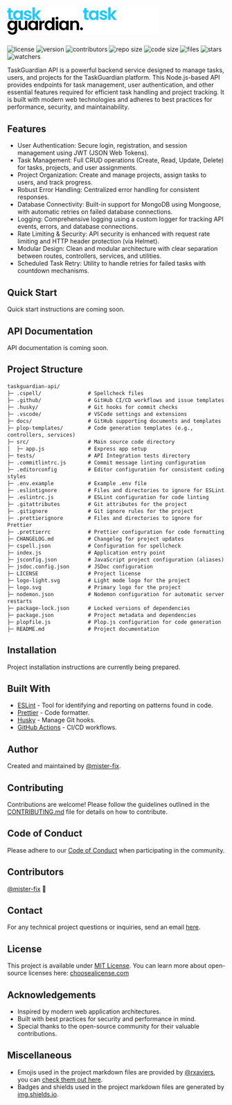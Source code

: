 # <img src="./logo.svg#gh-light-mode-only" alt="taskguardian-api logo light" width="175" /><img src="./logo-light.svg#gh-dark-mode-only" alt="taskguardian-api logo light" width="175" />

![license](https://img.shields.io/github/license/mister-fix/taskguardian-api)
![version](https://img.shields.io/github/v/tag/mister-fix/taskguardian-api?label=version)
![contributors](https://img.shields.io/static/v1?label=contributors&message=1&color=success)
![repo size](https://img.shields.io/github/repo-size/mister-fix/taskguardian-api?color=yellow)
![code size](https://img.shields.io/github/languages/code-size/mister-fix/taskguardian-api?color=red)
![files](https://img.shields.io/github/directory-file-count/mister-fix/taskguardian-api?color=skyblue)
![stars](https://img.shields.io/github/stars/mister-fix/taskguardian-api?style=social)
![watchers](https://img.shields.io/github/watchers/mister-fix/taskguardian-api?style=social)

TaskGuardian API is a powerful backend service designed to manage tasks, users, and projects for the TaskGuardian platform. This Node.js-based API provides endpoints for task management, user authentication, and other essential features required for efficient task handling and project tracking. It is built with modern web technologies and adheres to best practices for performance, security, and maintainability.

## Features

- User Authentication: Secure login, registration, and session management using JWT (JSON Web Tokens).
- Task Management: Full CRUD operations (Create, Read, Update, Delete) for tasks, projects, and user assignments.
- Project Organization: Create and manage projects, assign tasks to users, and track progress.
- Robust Error Handling: Centralized error handling for consistent responses.
- Database Connectivity: Built-in support for MongoDB using Mongoose, with automatic retries on failed database connections.
- Logging: Comprehensive logging using a custom logger for tracking API events, errors, and database connections.
- Rate Limiting & Security: API security is enhanced with request rate limiting and HTTP header protection (via Helmet).
- Modular Design: Clean and modular architecture with clear separation between routes, controllers, services, and utilities.
- Scheduled Task Retry: Utility to handle retries for failed tasks with countdown mechanisms.

## Quick Start

Quick start instructions are coming soon.

## API Documentation

API documentation is coming soon.

## Project Structure

```ASCII
taskguardian-api/
├─ .cspell/               # Spellcheck files
├─ .github/               # GitHub CI/CD workflows and issue templates
├─ .husky/                # Git hooks for commit checks
├─ .vscode/               # VSCode settings and extensions
├─ docs/                  # GitHub supporting documents and templates
├─ plop-templates/        # Code generation templates (e.g., controllers, services)
├─ src/                   # Main source code directory
│  ├─ app.js              # Express app setup
├─ tests/                 # API Integration tests directory
├─ .commitlintrc.js       # Commit message linting configuration
├─ .editorconfig          # Editor configuration for consistent coding styles
├─ .env.example           # Example .env file
├─ .eslintignore          # Files and directories to ignore for ESLint
├─ .eslintrc.js           # ESLint configuration for code linting
├─ .gitattributes         # Git attributes for the project
├─ .gitignore             # Git ignore rules for the project
├─ .prettierignore        # Files and directories to ignore for Prettier
├─ .prettierrc            # Prettier configuration for code formatting
├─ CHANGELOG.md           # Changelog for project updates
├─ cspell.json            # Configuration for spellcheck
├─ index.js               # Application entry point
├─ jsconfig.json          # JavaScript project configuration (aliases)
├─ jsdoc.config.json      # JSDoc configuration
├─ LICENSE                # Project license
├─ logo-light.svg         # Light mode logo for the project
├─ logo.svg               # Primary logo for the project
├─ nodemon.json           # Nodemon configuration for automatic server restarts
├─ package-lock.json      # Locked versions of dependencies
├─ package.json           # Project metadata and dependencies
├─ plopfile.js            # Plop.js configuration for code generation
├─ README.md              # Project documentation
```

## Installation

Project installation instructions are currently being prepared.

## Built With

- [ESLint](https://eslint.org/) - Tool for identifying and reporting on patterns found in code.
- [Prettier](https://prettier.io/) - Code formatter.
- [Husky](https://typicode.github.io/husky/) - Manage Git hooks.
- [GitHub Actions](https://docs.github.com/en/actions) - CI/CD workflows.

## Author

Created and maintained by [@mister-fix].

## Contributing

Contributions are welcome! Please follow the guidelines outlined in the [CONTRIBUTING.md](./docs/CONTRIBUTING.md) file for details on how to contribute.

## Code of Conduct

Please adhere to our [Code of Conduct](./docs/CODE_OF_CONDUCT.md) when participating in the community.

## Contributors

[@mister-fix] 🐉

## Contact

For any technical project questions or inquiries, send an email [here](mailto:hellostephenwm@gmail.com).

## License

This project is available under [MIT License](./LICENSE). You can learn more about open-source licenses here: [choosealicense.com]

## Acknowledgements

- Inspired by modern web application architectures.
- Built with best practices for security and performance in mind.
- Special thanks to the open-source community for their valuable contributions.

## Miscellaneous

- Emojis used in the project markdown files are provided by [@rxaviers], you can [check them out here].
- Badges and shields used in the project markdown files are generated by [img.shields.io].

[@mister-fix]: https://github.com/mister-fix/
[choosealicense.com]: https://choosealicense.com
[@rxaviers]: https://github.com/rxaviers
[check them out here]: https://gist.github.com/rxaviers/7360908
[img.shields.io]: https://img.shields.io/
